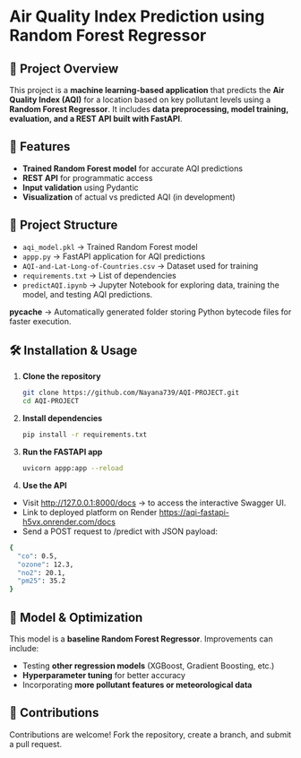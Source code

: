 # Air Quality Index Prediction using Random Forest Regressor

## 📌 Project Overview  
This project is a **machine learning-based application** that predicts the **Air Quality Index (AQI)** for a location based on key pollutant levels using a **Random Forest Regressor**. It includes **data preprocessing, model training, evaluation, and a REST API built with FastAPI**. 

## 🚀 Features  
- **Trained Random Forest model** for accurate AQI predictions
- **REST API** for programmatic access
- **Input validation** using Pydantic
- **Visualization** of actual vs predicted AQI (in development) 

## 📂 Project Structure  
- `aqi_model.pkl` → Trained Random Forest model
- `appp.py` → FastAPI application for AQI predictions
- `AQI-and-Lat-Long-of-Countries.csv` → Dataset used for training
- `requirements.txt` → List of dependencies
- `predictAQI.ipynb` → Jupyter Notebook for exploring data, training the model, and testing AQI predictions.

__pycache__ → Automatically generated folder storing Python bytecode files for faster execution.

## 🛠 Installation & Usage  
1. **Clone the repository**  
   ```bash
   git clone https://github.com/Nayana739/AQI-PROJECT.git
   cd AQI-PROJECT
   ```  
2. **Install dependencies**  
   ```bash
   pip install -r requirements.txt
   ```  
3. **Run the FASTAPI app**  
   ```bash
   uvicorn appp:app --reload
   ```  
4. **Use the API**

- Visit http://127.0.0.1:8000/docs → to access the interactive Swagger UI.
- Link to deployed platform on Render https://aqi-fastapi-h5vx.onrender.com/docs
- Send a POST request to /predict with JSON payload:
```bash
{
  "co": 0.5,
  "ozone": 12.3,
  "no2": 20.1,
  "pm25": 35.2
}
 ``` 

## 📌 Model & Optimization  
This model is a **baseline Random Forest Regressor**. Improvements can include:
- Testing **other regression models** (XGBoost, Gradient Boosting, etc.)
- **Hyperparameter tuning** for better accuracy
- Incorporating **more pollutant features or meteorological data**

## 🤝 Contributions  
Contributions are welcome! Fork the repository, create a branch, and submit a pull request. 

